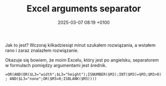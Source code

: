 ﻿---
layout: post
title:  "Excel arguments separator"
date:   2025-03-07 08:19 +0100
categories: Excel
---

Jak to jest? Wczoraj kilkadziesiąt minut szukałem rozwiązania, a wstałem rano i zaraz znalazłem rozwiązanie.

Okazuje się bowiem, że moim Excelu, który jest po angielsku, separatorem w formułach pomiędzy argumentami jest średnik.

`=OR(AND(OR($L3="width";$L3="height");ISNUMBER($M3);INT($M3)=$M3;$M3>0); AND($L3="none";OR($M3=0;ISBLANK($M3))))`
